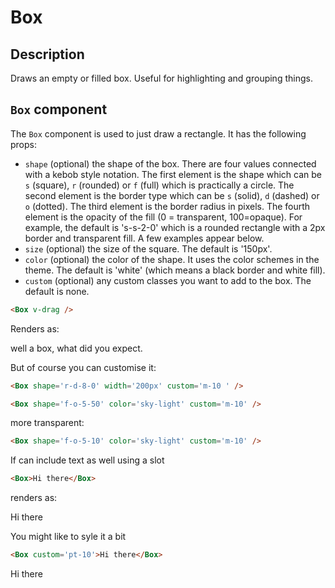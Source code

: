 # Box

## Description

Draws an empty or filled box. Useful for highlighting and grouping things.

## `Box` component

The `Box` component is used to just draw a rectangle. It has the following props:

- `shape` (optional) the shape of the box. There are four values connected with a kebob style notation. The first element is the shape which can be `s` (square), `r` (rounded) or `f` (full) which is practically a circle. The second element is the border type which can be `s` (solid), `d` (dashed) or `o` (dotted). The third element is the border radius in pixels. The fourth element is the opacity of the fill (0 = transparent, 100=opaque).
  For example, the default is 's-s-2-0' which is a rounded rectangle with a 2px border and transparent fill. A few examples appear below.
- `size` (optional) the size of the square. The default is '150px'.
- `color` (optional) the color of the shape. It uses the color schemes in the theme. The default is 'white' (which means a black border and white fill).
- `custom` (optional) any custom classes you want to add to the box. The default is none.

```md
<Box v-drag />
```

Renders as:

<Box  />

well a box, what did you expect.

But of course you can customise it:

```md
<Box shape='r-d-8-0' width='200px' custom='m-10 ' />
```

<Box shape='r-d-8-0' width='200px' custom='m-10 ' />

```md
<Box shape='f-o-5-50' color='sky-light' custom='m-10' />
```

<Box shape='f-o-5-50' color='sky-light' custom='m-10' />

more transparent:

```md
<Box shape='f-o-5-10' color='sky-light' custom='m-10' />
```

<Box shape='f-o-5-10' color='sky-light' custom='m-10' />

If can include text as well using a slot

```md
<Box>Hi there</Box>
```

renders as:

<Box>Hi there</Box>

You might like to syle it a bit

```md
<Box custom='pt-10'>Hi there</Box>
```

<Box custom='p-10'>Hi there</Box>
